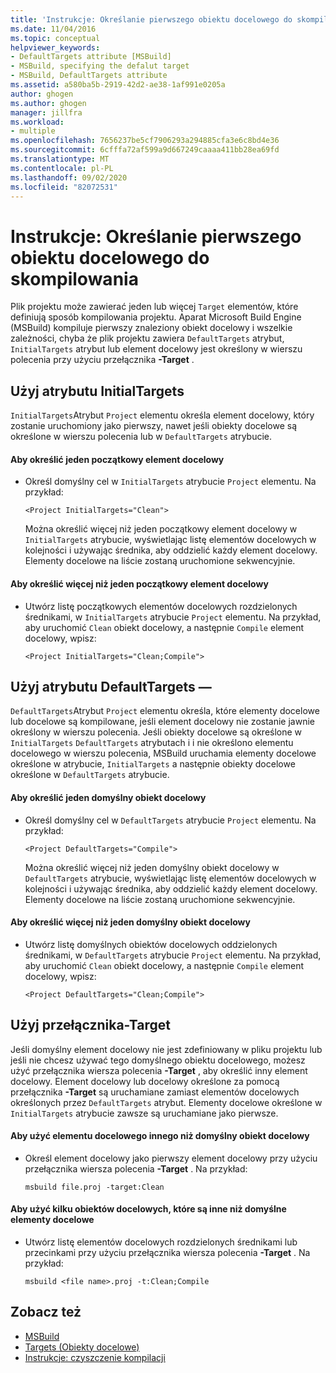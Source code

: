 ```yaml
---
title: 'Instrukcje: Określanie pierwszego obiektu docelowego do skompilowania | Microsoft Docs'
ms.date: 11/04/2016
ms.topic: conceptual
helpviewer_keywords:
- DefaultTargets attribute [MSBuild]
- MSBuild, specifying the defalut target
- MSBuild, DefaultTargets attribute
ms.assetid: a580ba5b-2919-42d2-ae38-1af991e0205a
author: ghogen
ms.author: ghogen
manager: jillfra
ms.workload:
- multiple
ms.openlocfilehash: 7656237be5cf7906293a294885cfa3e6c8bd4e36
ms.sourcegitcommit: 6cfffa72af599a9d667249caaaa411bb28ea69fd
ms.translationtype: MT
ms.contentlocale: pl-PL
ms.lasthandoff: 09/02/2020
ms.locfileid: "82072531"
---
```

# <a name="how-to-specify-which-target-to-build-first"></a>Instrukcje: Określanie pierwszego obiektu docelowego do skompilowania

Plik projektu może zawierać jeden lub więcej `Target` elementów, które definiują sposób kompilowania projektu. Aparat Microsoft Build Engine (MSBuild) kompiluje pierwszy znaleziony obiekt docelowy i wszelkie zależności, chyba że plik projektu zawiera `DefaultTargets` atrybut, `InitialTargets` atrybut lub element docelowy jest określony w wierszu polecenia przy użyciu przełącznika **-Target** .
## <a name="use-the-initialtargets-attribute"></a>Użyj atrybutu InitialTargets

`InitialTargets`Atrybut `Project` elementu określa element docelowy, który zostanie uruchomiony jako pierwszy, nawet jeśli obiekty docelowe są określone w wierszu polecenia lub w `DefaultTargets` atrybucie.

#### <a name="to-specify-one-initial-target"></a>Aby określić jeden początkowy element docelowy

- Określ domyślny cel w `InitialTargets` atrybucie `Project` elementu. Na przykład:

   `<Project InitialTargets="Clean">`

  Można określić więcej niż jeden początkowy element docelowy w `InitialTargets` atrybucie, wyświetlając listę elementów docelowych w kolejności i używając średnika, aby oddzielić każdy element docelowy. Elementy docelowe na liście zostaną uruchomione sekwencyjnie.

#### <a name="to-specify-more-than-one-initial-target"></a>Aby określić więcej niż jeden początkowy element docelowy

- Utwórz listę początkowych elementów docelowych rozdzielonych średnikami, w `InitialTargets` atrybucie `Project` elementu. Na przykład, aby uruchomić `Clean` obiekt docelowy, a następnie `Compile` element docelowy, wpisz:

     `<Project InitialTargets="Clean;Compile">`

## <a name="use-the-defaulttargets-attribute"></a>Użyj atrybutu DefaultTargets —

 `DefaultTargets`Atrybut `Project` elementu określa, które elementy docelowe lub docelowe są kompilowane, jeśli element docelowy nie zostanie jawnie określony w wierszu polecenia. Jeśli obiekty docelowe są określone w `InitialTargets` `DefaultTargets` atrybutach i i nie określono elementu docelowego w wierszu polecenia, MSBuild uruchamia elementy docelowe określone w atrybucie, `InitialTargets` a następnie obiekty docelowe określone w `DefaultTargets` atrybucie.

#### <a name="to-specify-one-default-target"></a>Aby określić jeden domyślny obiekt docelowy

- Określ domyślny cel w `DefaultTargets` atrybucie `Project` elementu. Na przykład:

   `<Project DefaultTargets="Compile">`

  Można określić więcej niż jeden domyślny obiekt docelowy w `DefaultTargets` atrybucie, wyświetlając listę elementów docelowych w kolejności i używając średnika, aby oddzielić każdy element docelowy. Elementy docelowe na liście zostaną uruchomione sekwencyjnie.

#### <a name="to-specify-more-than-one-default-target"></a>Aby określić więcej niż jeden domyślny obiekt docelowy

- Utwórz listę domyślnych obiektów docelowych oddzielonych średnikami, w `DefaultTargets` atrybucie `Project` elementu. Na przykład, aby uruchomić `Clean` obiekt docelowy, a następnie `Compile` element docelowy, wpisz:

     `<Project DefaultTargets="Clean;Compile">`

## <a name="use-the--target-switch"></a>Użyj przełącznika-Target

 Jeśli domyślny element docelowy nie jest zdefiniowany w pliku projektu lub jeśli nie chcesz używać tego domyślnego obiektu docelowego, możesz użyć przełącznika wiersza polecenia **-Target** , aby określić inny element docelowy. Element docelowy lub docelowy określone za pomocą przełącznika **-Target** są uruchamiane zamiast elementów docelowych określonych przez `DefaultTargets` atrybut. Elementy docelowe określone w `InitialTargets` atrybucie zawsze są uruchamiane jako pierwsze.

#### <a name="to-use-a-target-other-than-the-default-target-first"></a>Aby użyć elementu docelowego innego niż domyślny obiekt docelowy

- Określ element docelowy jako pierwszy element docelowy przy użyciu przełącznika wiersza polecenia **-Target** . Na przykład:

     `msbuild file.proj -target:Clean`

#### <a name="to-use-several-targets-other-than-the-default-targets-first"></a>Aby użyć kilku obiektów docelowych, które są inne niż domyślne elementy docelowe

- Utwórz listę elementów docelowych rozdzielonych średnikami lub przecinkami przy użyciu przełącznika wiersza polecenia **-Target** . Na przykład:

     `msbuild <file name>.proj -t:Clean;Compile`

## <a name="see-also"></a>Zobacz też

- [MSBuild](../msbuild/msbuild.md)
- [Targets (Obiekty docelowe)](../msbuild/msbuild-targets.md)
- [Instrukcje: czyszczenie kompilacji](../msbuild/how-to-clean-a-build.md)
